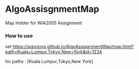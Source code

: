 # AlgoAssisgnmentMap
Map Holder for WIA2005 Assignment


### How to use
set https://waixiong.github.io/AlgoAssisgnmentMap/map.html?path=Kuala+Lumpur,Tokyo,New+York&id=1234

for paths : [Kuala Lumpur,Tokyo,New York]
